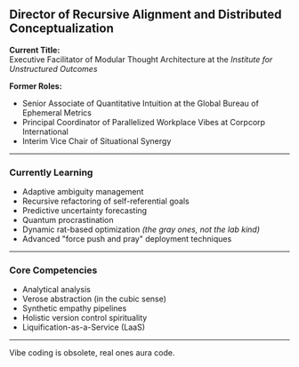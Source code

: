 ## Director of Recursive Alignment and Distributed Conceptualization  

**Current Title:**  
Executive Facilitator of Modular Thought Architecture at the *Institute for Unstructured Outcomes*  

**Former Roles:**  
- Senior Associate of Quantitative Intuition at the Global Bureau of Ephemeral Metrics  
- Principal Coordinator of Parallelized Workplace Vibes at Corpcorp International  
- Interim Vice Chair of Situational Synergy  

---

### Currently Learning
- Adaptive ambiguity management  
- Recursive refactoring of self-referential goals  
- Predictive uncertainty forecasting  
- Quantum procrastination  
- Dynamic rat-based optimization *(the gray ones, not the lab kind)*  
- Advanced "force push and pray" deployment techniques  

---

### Core Competencies
- Analytical analysis  
- Verose abstraction (in the cubic sense)  
- Synthetic empathy pipelines  
- Holistic version control spirituality  
- Liquification-as-a-Service (LaaS)  

---

Vibe coding is obsolete, real ones aura code.
